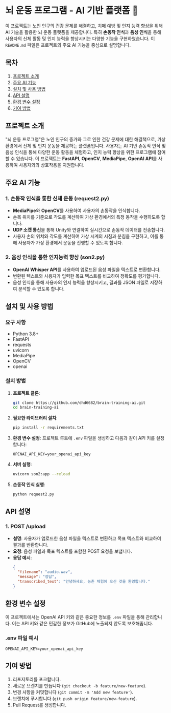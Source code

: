 # 뇌 운동 프로그램 - AI 기반 플랫폼 🧠

이 프로젝트는 노인 인구의 건강 문제를 해결하고, 치매 예방 및 인지 능력 향상을 위해 AI 기술을 활용한 뇌 운동 플랫폼을 제공합니다. 특히 **손동작 인식**과 **음성 인식**을 통해 사용자의 신체 활동 및 인지 능력을 향상시키는 다양한 기능을 구현하였습니다. 이 `README.md` 파일은 프로젝트의 주요 AI 기능을 중심으로 설명합니다.

## 목차

1. [프로젝트 소개](#프로젝트-소개)
2. [주요 AI 기능](#주요-ai-기능)
3. [설치 및 사용 방법](#설치-및-사용-방법)
4. [API 설명](#api-설명)
5. [환경 변수 설정](#환경-변수-설정)
6. [기여 방법](#기여-방법)


## 프로젝트 소개

"뇌 운동 프로그램"은 노인 인구의 증가와 그로 인한 건강 문제에 대한 해결책으로, 가상 환경에서 신체 및 인지 운동을 제공하는 플랫폼입니다. 사용자는 AI 기반 손동작 인식 및 음성 인식을 통해 다양한 운동 활동을 체험하고, 인지 능력 향상을 위한 프로그램에 참여할 수 있습니다. 이 프로젝트는 **FastAPI**, **OpenCV**, **MediaPipe**, **OpenAI API**를 사용하여 사용자와의 상호작용을 지원합니다.

## 주요 AI 기능

### 1. 손동작 인식을 통한 신체 운동 (request2.py)

- **MediaPipe**와 **OpenCV**를 사용하여 사용자의 손동작을 인식합니다.
- 손목 위치를 기준으로 각도를 계산하여 가상 환경에서의 특정 동작을 수행하도록 합니다.
- **UDP 소켓 통신**을 통해 Unity와 연결하여 실시간으로 손동작 데이터를 전송합니다.
- 사용자 손의 위치와 각도를 계산하여 가상 시계의 시침과 분침을 구현하고, 이를 통해 사용자가 가상 환경에서 운동을 진행할 수 있도록 합니다.

### 2. 음성 인식을 통한 인지능력 향상 (son2.py)

- **OpenAI Whisper API**를 사용하여 업로드된 음성 파일을 텍스트로 변환합니다.
- 변환된 텍스트와 사용자가 입력한 목표 텍스트를 비교하여 정확도를 평가합니다.
- 음성 인식을 통해 사용자의 인지 능력을 향상시키고, 결과를 JSON 파일로 저장하여 분석할 수 있도록 합니다.

## 설치 및 사용 방법

### 요구 사항

- Python 3.8+
- FastAPI
- requests
- uvicorn
- MediaPipe
- OpenCV
- openai

### 설치 방법

1. **프로젝트 클론**:

   ```bash
   git clone https://github.com/dhd6682/brain-training-ai.git
   cd brain-training-ai
   ```

2. **필요한 라이브러리 설치**:

   ```bash
   pip install -r requirements.txt
   ```

3. **환경 변수 설정**: 프로젝트 루트에 `.env` 파일을 생성하고 다음과 같이 API 키를 설정합니다:

   ```
   OPENAI_API_KEY=your_openai_api_key
   ```

4. **서버 실행**:

   ```bash
   uvicorn son2:app --reload
   ```

5. **손동작 인식 실행**:

   ```bash
   python request2.py
   ```

## API 설명

### 1. POST /upload

- **설명**: 사용자가 업로드한 음성 파일을 텍스트로 변환하고 목표 텍스트와 비교하여 결과를 반환합니다.
- **요청**: 음성 파일과 목표 텍스트를 포함한 POST 요청을 보냅니다.
- **응답 예시**:
  ```json
  {
    "filename": "audio.wav",
    "message": "정답",
    "transcribed_text": "안녕하세요, 농촌 체험에 오신 것을 환영합니다."
  }
  ```

## 환경 변수 설정

이 프로젝트에서는 OpenAI API 키와 같은 중요한 정보를 `.env` 파일을 통해 관리합니다. 이는 API 키와 같은 민감한 정보가 GitHub에 노출되지 않도록 보호해줍니다.

### .env 파일 예시

```
OPENAI_API_KEY=your_openai_api_key
```

## 기여 방법

1. 리포지토리를 포크합니다.
2. 새로운 브랜치를 만듭니다 (`git checkout -b feature/new-feature`).
3. 변경 사항을 커밋합니다 (`git commit -m 'Add new feature'`).
4. 브랜치에 푸시합니다 (`git push origin feature/new-feature`).
5. Pull Request를 생성합니다.




